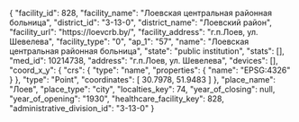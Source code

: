 {
    "facility_id": 828,
    "facility_name": "Лоевская центральная районная больница",
    "district_id": "3-13-0",
    "district_name": "Лоевский район",
    "facility_url": "https:\/\/loevcrb.by\/",
    "facility_address": "г.п.Лоев, ул. Шевелева",
    "facility_type": "0",
    "ap_1": "57",
    "name": "Лоевская центральная районная больница",
    "state": "public institution",
    "stats": [],
    "med_id": 10214738,
    "address": "г.п.Лоев, ул. Шевелева",
    "devices": [],
    "coord_x_y": {
        "crs": {
            "type": "name",
            "properties": {
                "name": "EPSG:4326"
            }
        },
        "type": "Point",
        "coordinates": [
            30.7978,
            51.9483
        ]
    },
    "place_name": "Лоев",
    "place_type": "city",
    "localties_key": 74,
    "year_of_closing": null,
    "year_of_opening": "1930",
    "healthcare_facility_key": 828,
    "administrative_division_id": "3-13-0"
}